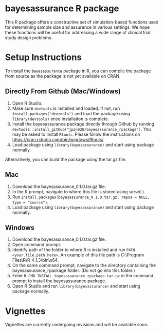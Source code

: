 # bayesassurance R package

This R package offers a constructive set of simulation-based functions
used for determining sample size and assurance in various settings. 
We hope these functions will be useful for addressing a wide range of 
clinical trial study design problems. 

# Setup Instructions

To install the `bayesassurance` package in R, you can compile the package from
source as the package is not yet available on CRAN. 

## Directly From Github (Mac/Windows)
  1. Open R Studio.
  2. Make sure `devtools` is installed and loaded. If not, run `install.packages("devtools")` and 
  load the package using `library(devtools)` once installation is complete. 
  3. Install the bayesassurance package directly through Github by running
  `devtools::install_github("jpan928/bayesassurance_rpackage")`. 
  You may be asked to install `Rtools`. Please follow the instructions
  on https://cran.rstudio.com/bin/windows/Rtools/. 
  4. Load package using `library(bayesassurance)` and start using package normally. 

Alternatively, you can build the package using the tar.gz file.

## Mac
  1. Download the bayesassurance_0.1.0.tar.gz file. 
  2. In the R prompt, navigate to where this file is stored using `setwd()`. 
  3. Run `install.packages(bayesassurance_0.1.0.tar.gz, repos = NULL, type = "source")`. 
  4. Load package using `library(bayesassurance)` and start using package normally. 

 
## Windows
  1. Download the bayesassurance_0.1.0.tar.gz file.
  2. Open command prompt. 
  3. Identify path of the folder to where R is installed and run `PATH <your.file.path.here>`. 
  An example of this file path is C:\Program Files\R\R-4.1.3\bin\x64. 
  4. On the same command prompt, navigate to the directory containing the bayesassurance_rpackage folder.
  (Do not go into this folder.)
  5. Enter `R CMD INSTALL bayesassurance_rpackage.tar.gz` in the command prompt to install the 
  bayesassurance package. 
  6. Open R Studio and run `library(bayesassurance)` and start using package normally. 
  
  
# Vignettes

Vignettes are currently undergoing revisions and will be available soon. 

